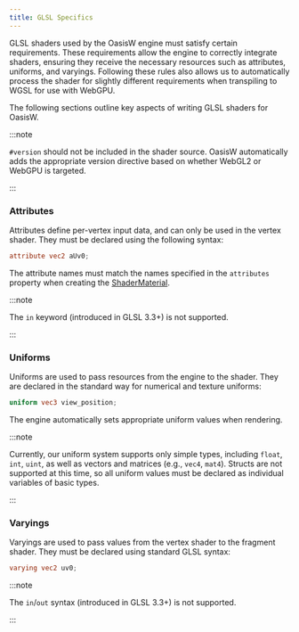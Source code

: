 ```yaml
---
title: GLSL Specifics
---
```


GLSL shaders used by the OasisW engine must satisfy certain requirements. These requirements allow the engine to correctly integrate shaders, ensuring they receive the necessary resources such as attributes, uniforms, and varyings. Following these rules also allows us to automatically process the shader for slightly different requirements when transpiling to WGSL for use with WebGPU.

The following sections outline key aspects of writing GLSL shaders for OasisW.

:::note

`#version` should not be included in the shader source. OasisW automatically adds the appropriate version directive based on whether WebGL2 or WebGPU is targeted.

:::

### Attributes

Attributes define per-vertex input data, and can only be used in the vertex shader. They must be declared using the following syntax:

```glsl
attribute vec2 aUv0;
```

The attribute names must match the names specified in the `attributes` property when creating the [ShaderMaterial][1].

:::note

The `in` keyword (introduced in GLSL 3.3+) is not supported.

:::

### Uniforms

Uniforms are used to pass resources from the engine to the shader. They are declared in the standard way for numerical and texture uniforms:

```glsl
uniform vec3 view_position;
```

The engine automatically sets appropriate uniform values when rendering.

:::note

Currently, our uniform system supports only simple types, including `float`, `int`, `uint`, as well as vectors and matrices (e.g., `vec4`, `mat4`). Structs are not supported at this time, so all uniform values must be declared as individual variables of basic types.

:::

### Varyings

Varyings are used to pass values from the vertex shader to the fragment shader. They must be declared using standard GLSL syntax:

```glsl
varying vec2 uv0;
```

:::note

The `in`/`out` syntax (introduced in GLSL 3.3+) is not supported.

:::

[1]: /user-manual/graphics/shaders/
